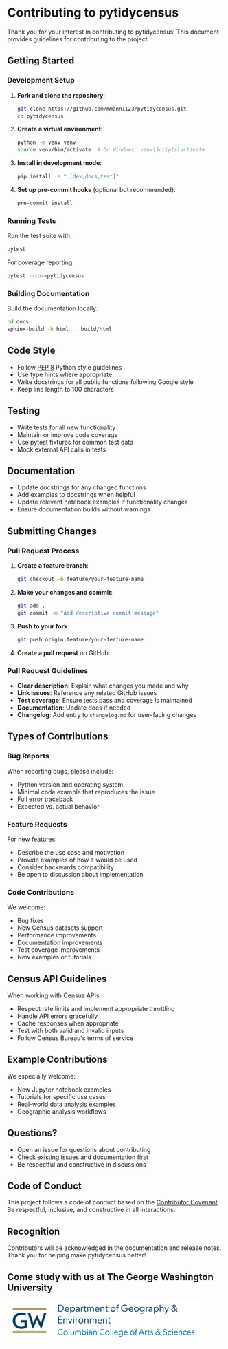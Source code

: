 # Contributing to pytidycensus

Thank you for your interest in contributing to pytidycensus! This document provides guidelines for contributing to the project.

## Getting Started

### Development Setup

1. **Fork and clone the repository**:
   ```bash
   git clone https://github.com/mmann1123/pytidycensus.git
   cd pytidycensus
   ```

2. **Create a virtual environment**:
   ```bash
   python -m venv venv
   source venv/bin/activate  # On Windows: venv\Scripts\activate
   ```

3. **Install in development mode**:
   ```bash
   pip install -e ".[dev,docs,test]"
   ```

4. **Set up pre-commit hooks** (optional but recommended):
   ```bash
   pre-commit install
   ```

### Running Tests

Run the test suite with:
```bash
pytest
```

For coverage reporting:
```bash
pytest --cov=pytidycensus
```

### Building Documentation

Build the documentation locally:
```bash
cd docs
sphinx-build -b html . _build/html
```

## Code Style

- Follow [PEP 8](https://pep8.org/) Python style guidelines
- Use type hints where appropriate
- Write docstrings for all public functions following Google style
- Keep line length to 100 characters

## Testing

- Write tests for all new functionality
- Maintain or improve code coverage
- Use pytest fixtures for common test data
- Mock external API calls in tests

## Documentation

- Update docstrings for any changed functions
- Add examples to docstrings when helpful
- Update relevant notebook examples if functionality changes
- Ensure documentation builds without warnings

## Submitting Changes

### Pull Request Process

1. **Create a feature branch**:
   ```bash
   git checkout -b feature/your-feature-name
   ```

2. **Make your changes and commit**:
   ```bash
   git add .
   git commit -m "Add descriptive commit message"
   ```

3. **Push to your fork**:
   ```bash
   git push origin feature/your-feature-name
   ```

4. **Create a pull request** on GitHub

### Pull Request Guidelines

- **Clear description**: Explain what changes you made and why
- **Link issues**: Reference any related GitHub issues
- **Test coverage**: Ensure tests pass and coverage is maintained
- **Documentation**: Update docs if needed
- **Changelog**: Add entry to `changelog.md` for user-facing changes

## Types of Contributions

### Bug Reports

When reporting bugs, please include:
- Python version and operating system
- Minimal code example that reproduces the issue
- Full error traceback
- Expected vs. actual behavior

### Feature Requests

For new features:
- Describe the use case and motivation
- Provide examples of how it would be used
- Consider backwards compatibility
- Be open to discussion about implementation

### Code Contributions

We welcome:
- Bug fixes
- New Census datasets support
- Performance improvements
- Documentation improvements
- Test coverage improvements
- New examples or tutorials

## Census API Guidelines

When working with Census APIs:
- Respect rate limits and implement appropriate throttling
- Handle API errors gracefully
- Cache responses when appropriate
- Test with both valid and invalid inputs
- Follow Census Bureau's terms of service

## Example Contributions

We especially welcome:
- New Jupyter notebook examples
- Tutorials for specific use cases
- Real-world data analysis examples
- Geographic analysis workflows

## Questions?

- Open an issue for questions about contributing
- Check existing issues and documentation first
- Be respectful and constructive in discussions

## Code of Conduct

This project follows a code of conduct based on the [Contributor Covenant](https://www.contributor-covenant.org/). 
Be respectful, inclusive, and constructive in all interactions.

## Recognition

Contributors will be acknowledged in the documentation and release notes. 
Thank you for helping make pytidycensus better!

## Come study with us at The George Washington University

![GWU Geography & Environment](static/GWU_GE.png)

